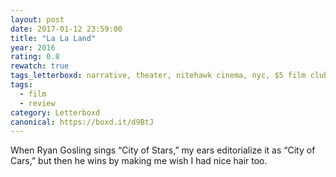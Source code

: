 ```yaml
---
layout: post 
date: 2017-01-12 23:59:00
title: "La La Land"
year: 2016
rating: 0.8
rewatch: true
tags_letterboxd: narrative, theater, nitehawk cinema, nyc, $5 film club, musical
tags:
  - film
  - review
category: Letterboxd
canonical: https://boxd.it/d9BtJ
---
```


When Ryan Gosling sings “City of Stars,” my ears editorialize it as “City of Cars,” but then he wins by making me wish I had nice hair too.